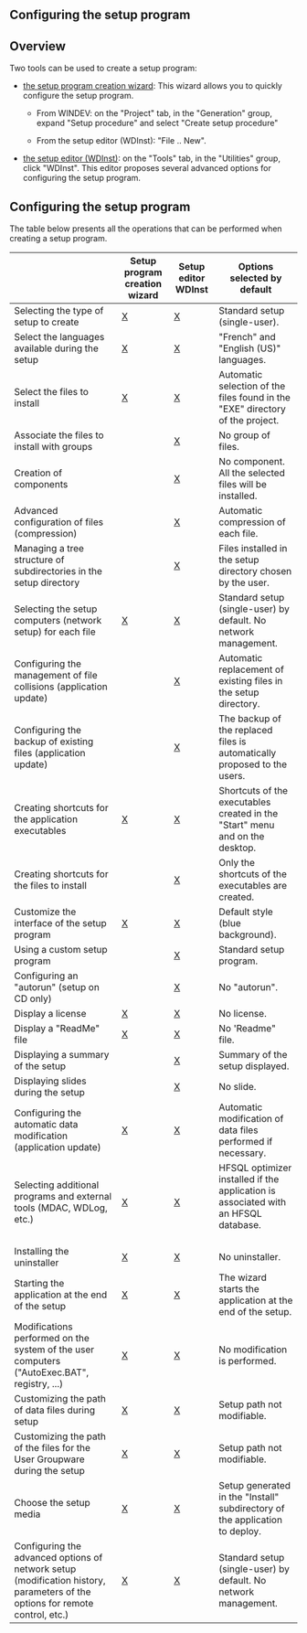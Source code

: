 


## Configuring the setup program 
			



<a name="NOTE1"></a>
<a name="NOTE1_1"></a>


## Overview
<a name="overview_ELTTEXTE000357"></a>
Two tools can be used to create a setup program:

- [the setup program creation wizard](../Editeurs/2028062.md): This wizard allows you to quickly configure the setup program.

	- From WINDEV: on the "Project" tab, in the "Generation" group, expand "Setup procedure" and select "Create setup procedure"

	- From the setup editor (WDInst): "File .. New". 




- [the setup editor (WDInst)](../Editeurs/2028042.md): on the "Tools" tab, in the "Utilities" group, click "WDInst". This editor proposes several advanced options for configuring the setup program.




<a name="NOTE2"></a>
<a name="NOTE2_1"></a>


## Configuring the setup program
<a name="configuring_the_setup_program_ELTTEXTE000381"></a>
The table below presents all the operations that can be performed when creating a setup program.

|   | Setup program creation wizard | Setup editor WDInst | Options selected by default |
| --- | --- | --- | --- |
| Selecting the type of setup to create | [X](../Editeurs/2028001.md) | [X](../Editeurs/2028049.md) | Standard setup (single-user). |
| Select the languages available during the setup | [X](../Editeurs/2028036.md) | [X](../Editeurs/2028025.md) | "French" and "English (US)" languages. |
| Select the files to install | [X](../Editeurs/2028031.md) | [X](../Editeurs/2028066.md) | Automatic selection of the files found in the "EXE" directory of the project. |
| Associate the files to install with groups |   | [X](../Editeurs/2028010.md) | No group of files. |
| Creation of components |   | [X](../Editeurs/2028032.md) | No component.<br>All the selected files will be installed. |
| Advanced configuration of files (compression) |   | [X](../Editeurs/2028033.md) | Automatic compression of each file. |
| Managing a tree structure of subdirectories in the setup directory |   | [X](../Editeurs/2028033.md) | Files installed in the setup directory chosen by the user. |
| Selecting the setup computers (network setup) for each file | [X](../Editeurs/2028031.md) | [X](../Editeurs/2028033.md) | Standard setup (single-user) by default. No network management. |
| Configuring the management of file collisions (application update) |   | [X](../Editeurs/2028033.md) | Automatic replacement of existing files in the setup directory. |
| Configuring the backup of existing files (application update) |   | [X](../Editeurs/2028033.md) | The backup of the replaced files is automatically proposed to the users. |
| Creating shortcuts for the application executables | [X](../Editeurs/2028047.md) | [X](../Editeurs/2028033.md) | Shortcuts of the executables created in the "Start" menu and on the desktop. |
| Creating shortcuts for the files to install |   | [X](../Editeurs/2028033.md) | Only the shortcuts of the executables are created. |
| Customize the interface of the setup program | [X](../Editeurs/2028061.md) | [X](../Editeurs/2028030.md) | Default style (blue background). |
| Using a custom setup program |   | [X](../Editeurs/2028030.md) | Standard setup program. |
| Configuring an "autorun" (setup on CD only) |   | [X](../Editeurs/2028015.md) | No "autorun". |
| Display a license | [X](../Editeurs/2028045.md) | [X](../Editeurs/2028053.md) | No license. |
| Display a "ReadMe" file | [X](../Editeurs/2028045.md) | [X](../Editeurs/2028053.md) | No 'Readme" file. |
| Displaying a summary of the setup |   | [X](../Editeurs/2028053.md) | Summary of the setup displayed. |
| Displaying slides during the setup |   | [X](../Editeurs/2028030.md) | No slide. |
| Configuring the automatic data modification (application update) | [X](../Editeurs/2028043.md) | [X](../Editeurs/2028018.md) | Automatic modification of data files performed if necessary. |
| Selecting additional programs and external tools (MDAC, WDLog, etc.) | [X](../Editeurs/2028045.md) | [X](../Editeurs/2028024.md) | HFSQL optimizer installed if the application is associated with an HFSQL database.<br><br> |
| Installing the uninstaller | [X](../Editeurs/2028045.md) | [X](../Editeurs/2028024.md) | No uninstaller. |
| Starting the application at the end of the setup | [X](../Editeurs/2028047.md) | [X](../Editeurs/2028013.md) | The wizard starts the application at the end of the setup. |
| Modifications performed on the system of the user computers ("AutoExec.BAT", registry, ...) | [X](../Editeurs/2028047.md) | [X](../Editeurs/2028013.md) | No modification is performed. |
| Customizing the path of data files during setup | [X](../Editeurs/2028045.md) | [X](../Editeurs/2028017.md) | Setup path not modifiable. |
| Customizing the path of the files for the User Groupware during the setup | [X](../Editeurs/2028045.md) | [X](../Editeurs/2028017.md) | Setup path not modifiable. |
| Choose the setup media | [X](../Editeurs/2028040.md) | [X](../Editeurs/2028055.md) | Setup generated in the "Install" subdirectory of the application to deploy. |
| Configuring the advanced options of network setup (modification history, parameters of the options for remote control, etc.) | [X](../Editeurs/2028035.md) | [X](../Editeurs/2028020.md) | Standard setup (single-user) by default. No network management. |




